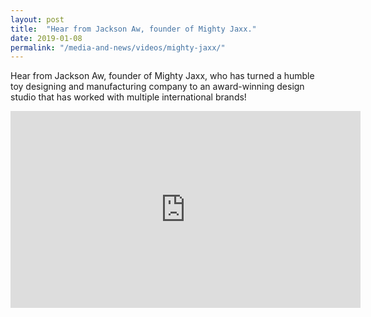```yaml
---
layout: post
title:  "Hear from Jackson Aw, founder of Mighty Jaxx."
date: 2019-01-08
permalink: "/media-and-news/videos/mighty-jaxx/"
---
```


Hear from Jackson Aw, founder of Mighty Jaxx, who has turned a humble toy designing and manufacturing company to an award-winning design studio that has worked with multiple international brands!

<div class="bp-youtube">
      <iframe width="560" height="315" src="https://www.youtube.com/embed/b--dqUVCQCQ" frameborder="0" allow="autoplay; encrypted-media" allowfullscreen></iframe>
</div>
